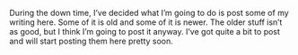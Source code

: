 During the down time, I’ve decided what I’m going to do is post some of my writing here. Some of it is old and some of it is newer. The older stuff isn’t as good, but I think I’m going to post it anyway. I’ve got quite a bit to post and will start posting them here pretty soon.